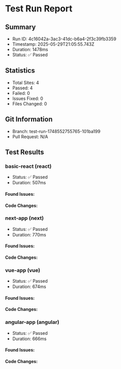 # Test Run Report

## Summary
- Run ID: 4c16042a-3ac3-41dc-b6a4-2f3c39fb3359
- Timestamp: 2025-05-29T21:05:55.743Z
- Duration: 1478ms
- Status: ✅ Passed

## Statistics
- Total Sites: 4
- Passed: 4
- Failed: 0
- Issues Fixed: 0
- Files Changed: 0

## Git Information
- Branch: test-run-1748552755765-101ba199
- Pull Request: N/A

## Test Results
### basic-react (react)
- Status: ✅ Passed
- Duration: 507ms

#### Found Issues:

#### Code Changes:

### next-app (next)
- Status: ✅ Passed
- Duration: 770ms

#### Found Issues:

#### Code Changes:

### vue-app (vue)
- Status: ✅ Passed
- Duration: 674ms

#### Found Issues:

#### Code Changes:

### angular-app (angular)
- Status: ✅ Passed
- Duration: 666ms

#### Found Issues:

#### Code Changes:
